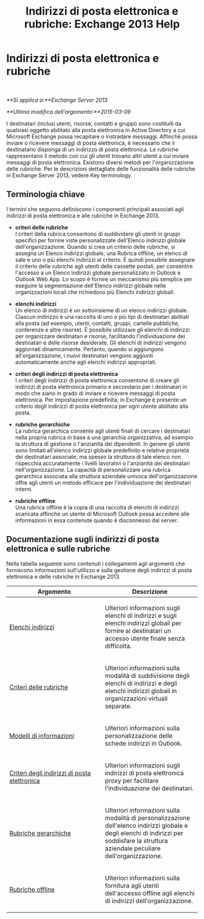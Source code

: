 ﻿---
title: 'Indirizzi di posta elettronica e rubriche: Exchange 2013 Help'
TOCTitle: Indirizzi di posta elettronica e rubriche
ms:assetid: b97d0f68-691a-42af-9a6c-4dcc37b28a42
ms:mtpsurl: https://technet.microsoft.com/it-it/library/JJ657488(v=EXCHG.150)
ms:contentKeyID: 50481534
ms.date: 05/22/2018
mtps_version: v=EXCHG.150
ms.translationtype: MT
---

# Indirizzi di posta elettronica e rubriche

 

_**Si applica a:**Exchange Server 2013_

_**Ultima modifica dell'argomento:**2015-03-09_

I destinatari (inclusi utenti, risorse, contatti e gruppi) sono costituiti da qualsiasi oggetto abilitato alla posta elettronica in Active Directory a cui Microsoft Exchange possa recapitare o instradare messaggi. Affinché possa inviare o ricevere messaggi di posta elettronica, è necessario che il destinatario disponga di un indirizzo di posta elettronica. Le rubriche rappresentano il metodo con cui gli utenti trovano altri utenti a cui inviare messaggi di posta elettronica. Esistono diversi metodi per l'organizzazione delle rubriche. Per le descrizioni dettagliate delle funzionalità delle rubriche in Exchange Server 2013, vedere Key terminology.

## Terminologia chiave

I termini che seguono definiscono i componenti principali associati agli indirizzi di posta elettronica e alle rubriche in Exchange 2013.

  - **criteri delle rubriche**  
    I criteri della rubrica consentono di suddividere gli utenti in gruppi specifici per fornire viste personalizzate dell'Elenco indirizzi globale dell'organizzazione. Quando si crea un criterio delle rubriche, si assegna un Elenco indirizzi globale, una Rubrica offline, un elenco di sale e uno o più elenchi indirizzi al criterio. È quindi possibile assegnare il criterio delle rubriche agli utenti delle cassette postali, per consentire l'accesso a un Elenco indirizzi globale personalizzato in Outlook e Outlook Web App. Lo scopo è fornire un meccanismo più semplice per eseguire la segmentazione dell'Elenco indirizzi globale nelle organizzazioni locali che richiedono più Elenchi indirizzi globali.

<!-- end list -->

  - **elenchi indirizzi**  
    Un elenco di indirizzi è un sottoinsieme di un elenco indirizzi globale. Ciascun indirizzo è una raccolta di uno o più tipi di destinatari abilitati alla posta (ad esempio, utenti, contatti, gruppi, cartelle pubbliche, conferenze e altre risorse). È possibile utilizzare gli elenchi di indirizzi per organizzare destinatari e risorse, facilitando l'individuazione dei destinatari e delle risorse desiderate. Gli elenchi di indirizzi vengono aggiornati dinamicamente. Pertanto, quando si aggiungono all'organizzazione, i nuovi destinatari vengono aggiunti automaticamente anche agli elenchi indirizzi appropriati.

<!-- end list -->

  - **criteri degli indirizzi di posta elettronica**  
    I criteri degli indirizzi di posta elettronica consentono di creare gli indirizzi di posta elettronica primario e secondario per i destinatari in modo che siano in grado di inviare e ricevere messaggi di posta elettronica. Per impostazione predefinita, in Exchange è presente un criterio degli indirizzi di posta elettronica per ogni utente abilitato alla posta.

<!-- end list -->

  - **rubriche gerarchiche**  
    La rubrica gerarchica consente agli utenti finali di cercare i destinatari nella propria rubrica in base a una gerarchia organizzativa, ad esempio la struttura di gestione o l'anzianità dei dipendenti. In genere gli utenti sono limitati all'elenco indirizzi globale predefinito e relative proprietà dei destinatari associate, ma spesso la struttura di tale elenco non rispecchia accuratamente i livelli lavorativi o l'anzianità dei destinatari nell'organizzazione. La capacità di personalizzare una rubrica gerarchica associata alla struttura aziendale univoca dell'organizzazione offre agli utenti un metodo efficace per l'individuazione dei destinatari interni.

<!-- end list -->

  - **rubriche offline**  
    Una rubrica offline è la copia di una raccolta di elenchi di indirizzi scaricata affinché un utente di Microsoft Outlook possa accedere alle informazioni in essa contenute quando è disconnesso dal server.

## Documentazione sugli indirizzi di posta elettronica e sulle rubriche

Nella tabella seguente sono contenuti i collegamenti agli argomenti che forniscono informazioni sull'utilizzo e sulla gestione degli indirizzi di posta elettronica e delle rubriche in Exchange 2013.


<table>
<colgroup>
<col style="width: 50%" />
<col style="width: 50%" />
</colgroup>
<thead>
<tr class="header">
<th>Argomento</th>
<th>Descrizione</th>
</tr>
</thead>
<tbody>
<tr class="odd">
<td><p><a href="address-lists-exchange-2013-help.md">Elenchi indirizzi</a></p></td>
<td><p>Ulteriori informazioni sugli elenchi di indirizzi e sugli elenchi indirizzi globali per fornire ai destinatari un accesso utente finale senza difficoltà.</p></td>
</tr>
<tr class="even">
<td><p><a href="address-book-policies-exchange-2013-help.md">Criteri delle rubriche</a></p></td>
<td><p>Ulteriori informazioni sulla modalità di suddivisione degli elenchi di indirizzi e degli elenchi indirizzi globali in organizzazioni virtuali separate.</p></td>
</tr>
<tr class="odd">
<td><p><a href="details-templates-exchange-2013-help.md">Modelli di informazioni</a></p></td>
<td><p>Ulteriori informazioni sulla personalizzazione delle schede indirizzi in Outlook.</p></td>
</tr>
<tr class="even">
<td><p><a href="email-address-policies-exchange-2013-help.md">Criteri degli indirizzi di posta elettronica</a></p></td>
<td><p>Ulteriori informazioni sugli indirizzi di posta elettronica proxy per facilitare l'individuazione dei destinatari.</p></td>
</tr>
<tr class="odd">
<td><p><a href="hierarchical-address-books-exchange-2013-help.md">Rubriche gerarchiche</a></p></td>
<td><p>Ulteriori informazioni sulla modalità di personalizzazione dell'elenco indirizzi globale e degli elenchi di indirizzi per soddisfare la struttura aziendale peculiare dell'organizzazione.</p></td>
</tr>
<tr class="even">
<td><p><a href="offline-address-books-exchange-2013-help.md">Rubriche offline</a></p></td>
<td><p>Ulteriori informazioni sulla fornitura agli utenti dell'accesso offline agli elenchi di indirizzi dell'organizzazione.</p></td>
</tr>
</tbody>
</table>

